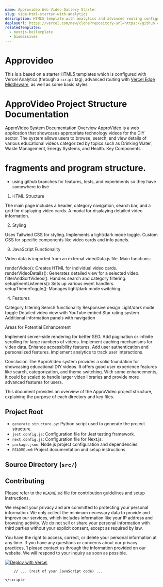 ```yaml
---
name: Approvideo Web Video Gallery Starter
slug: vide-html-starter-with-analytics
description: HTML5 template with analytics and advanced routing configuration.
deployUrl: https://vercel.com/new/clone?repository-url=https://github.com/biomassives/html-starter-approvideo&project-name=html
relatedTemplates:
  - nextjs-boilerplate
  - biomassives
---
```


# Approvideo

This is a based on a starter HTML5 templates which is configured with Vercel Analytics (through a `script` tag), advanced routing with [Vercel Edge Middleware](https://vercel.com/docs/concepts/functions/edge-middleware), as well as some basic styles

# ApproVideo Project Structure Documentation

ApproVideo System Documentation
Overview
ApproVideo is a web application that showcases appropriate technology videos for the DIY sector. The system allows users to browse, search, and view details of various educational videos categorized by topics such as Drinking Water, Waste Management, Energy Systems, and Health.
Key Components

# fragments and program structure.
- using github branches for features, tests, and experiments so they have somewhere to live

1. HTML Structure

The main page includes a header, category navigation, search bar, and a grid for displaying video cards.
A modal for displaying detailed video information.

2. Styling

Uses Tailwind CSS for styling.
Implements a light/dark mode toggle.
Custom CSS for specific components like video cards and info panels.

3. JavaScript Functionality

Video data is imported from an external videoData.js file.
Main functions:

renderVideo(): Creates HTML for individual video cards.
renderVideoDetails(): Generates detailed view for a selected video.
filterAndSortVideos(): Handles search and category filtering.
setupEventListeners(): Sets up various event handlers.
setupThemeToggle(): Manages light/dark mode switching.



4. Features

Category filtering
Search functionality
Responsive design
Light/dark mode toggle
Detailed video view with YouTube embed
Star rating system
Additional information panels with navigation

Areas for Potential Enhancement

Implement server-side rendering for better SEO.
Add pagination or infinite scrolling for large numbers of videos.
Implement caching mechanisms for video data.
Enhance accessibility features.
Add user authentication and personalized features.
Implement analytics to track user interactions.

Conclusion
The ApproVideo system provides a solid foundation for showcasing educational DIY videos. It offers good user experience features like search, categorization, and theme switching. With some enhancements, it could be scaled to handle larger video libraries and provide more advanced features for users.

This document provides an overview of the ApproVideo project structure, explaining the purpose of each directory and key files.

## Project Root

- `generate_structure.py`: Python script used to generate the project structure.
- `jest.config.js`: Configuration file for Jest testing framework.
- `next.config.js`: Configuration file for Next.js.
- `package.json`: Node.js project configuration and dependencies.
- `README.md`: Project documentation and setup instructions.

## Source Directory (`src/`)


## Contributing

Please refer to the `README.md` file for contribution guidelines and setup instructions.


We respect your privacy and are committed to protecting your personal information. We only collect the minimum necessary data to provide and improve our services, which includes information like your IP address and browsing activity. We do not sell or share your personal information with third parties without your explicit consent, except as required by law.  

You have the right to access, correct, or delete your personal information at any time. If you have any questions or concerns about our privacy practices, 1  please contact us through the information provided on our website. We will respond to your inquiry as soon as possible.  


[![Deploy with Vercel](https://vercel.com/button)](https://vercel.com/new/clone?repository-url=https://github.com/vercel/examples/tree/main/solutions/html&project-name=html)




        // ... (rest of your JavaScript code) ...

    </script>

</body>

</html>
